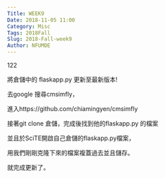 ```yaml
---
Title: WEEK9
Date: 2018-11-05 11:00
Category: Misc
Tags: 2018Fall
Slug: 2018-Fall-week9
Author: NFUMDE
---
```


122

<!-- PELICAN_END_SUMMARY -->

將倉儲中的 flaskapp.py 更新至最新版本!

去google 搜尋cmsimfly，

進入https://github.com/chiamingyen/cmsimfly

接著git clone 倉儲，完成後找到他的flaskapp.py 的檔案

並且於SciTE開啟自己倉儲的flaskapp.py檔案，

用我們剛剛克隆下來的檔案複蓋過去並且儲存。

就完成更新了。